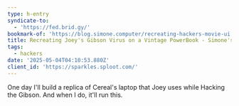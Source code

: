 ```yaml
---
type: h-entry
syndicate-to:
  - 'https://fed.brid.gy/'
bookmark-of: 'https://blog.simone.computer/recreating-hackers-movie-ui'
title: Recreating Joey's Gibson Virus on a Vintage PowerBook - Simone's Blog
tags:
  - hackers
date: '2025-05-04T04:10:53.880Z'
client_id: 'https://sparkles.sploot.com/'
---
```

One day I'll build a replica of Cereal's laptop that Joey uses while Hacking the Gibson. And when I do, it'll run this.
